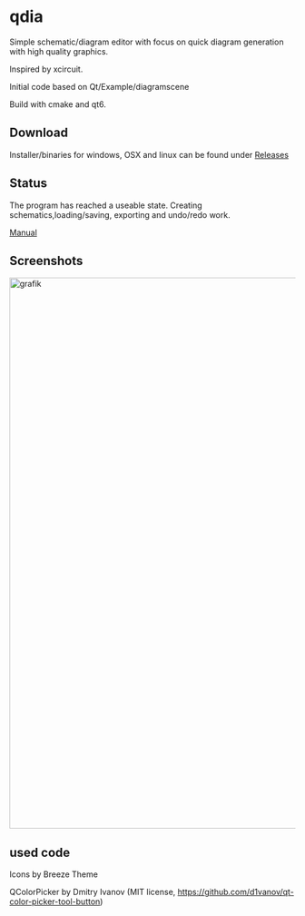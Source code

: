 # qdia
Simple schematic/diagram editor with focus on quick diagram generation with high quality graphics.

Inspired by xcircuit.

Initial code based on Qt/Example/diagramscene

Build with cmake and qt6.

## Download
Installer/binaries for windows, OSX and linux can be found under [Releases](https://github.com/sunderme/qdia/releases/)

## Status
The program has reached a useable state.
Creating schematics,loading/saving, exporting and undo/redo work.

[Manual](https://github.com/sunderme/qdia/wiki/Manual)

## Screenshots

<img width="971" alt="grafik" src="https://user-images.githubusercontent.com/14033169/172570257-8b48640e-bfbe-4250-be3a-0b231646e1b4.png">

## used code

Icons by Breeze Theme

QColorPicker by Dmitry Ivanov (MIT license, https://github.com/d1vanov/qt-color-picker-tool-button)



